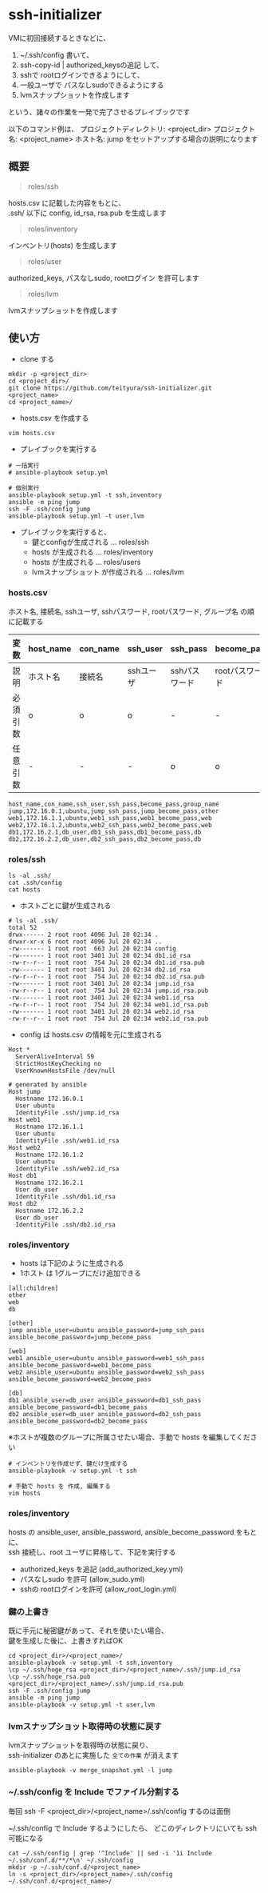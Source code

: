 # ssh-initializer

VMに初回接続するときなどに、

1. ~/.ssh/config 書いて、
2. ssh-copy-id | authorized_keysの追記 して、
3. sshで rootログインできるようにして、
4. 一般ユーザで パスなしsudoできるようにする
5. lvmスナップショットを作成します

という、諸々の作業を一発で完了させるプレイブックです

以下のコマンド例は、
プロジェクトディレクトリ: <project_dir>
プロジェクト名: <project_name>
ホスト名: jump
をセットアップする場合の説明になります

## 概要

> roles/ssh

hosts.csv に記載した内容をもとに、  
.ssh/ 以下に config, id_rsa, rsa.pub を生成します

> roles/inventory

インベントリ(hosts) を生成します

> roles/user

authorized_keys, パスなしsudo, rootログイン を許可します

> roles/lvm

lvmスナップショットを作成します

## 使い方

- clone する

```
mkdir -p <project_dir>
cd <project_dir>/
git clone https://github.com/teityura/ssh-initializer.git <project_name>
cd <project_name>/
```

- hosts.csv を作成する

```
vim hosts.csv
```

- プレイブックを実行する

```
# 一括実行
# ansible-playbook setup.yml

# 個別実行
ansible-playbook setup.yml -t ssh,inventory
ansible -m ping jump
ssh -F .ssh/config jump
ansible-playbook setup.yml -t user,lvm
```

- プレイブックを実行すると、
  - 鍵とconfigが生成される ... roles/ssh
  - hosts が生成される ... roles/inventory
  - hosts が生成される ... roles/users
  - lvmスナップショット が作成される ... roles/lvm

### hosts.csv

ホスト名, 接続名, sshユーザ, sshパスワード, rootパスワード, グループ名 の順に記載する

| 変数 | host_name | con_name | ssh_user | ssh_pass | become_pass | group_name |
| --- | --- | --- | --- | --- | --- | --- |
| 説明 | ホスト名 | 接続名 | sshユーザ | sshパスワード | rootパスワード | グループ名 |
| 必須引数 | o | o | o | - | - | o |
| 任意引数 | - | - | - | o | o | - |

``` csv
host_name,con_name,ssh_user,ssh_pass,become_pass,group_name
jump,172.16.0.1,ubuntu,jump_ssh_pass,jump_become_pass,other
web1,172.16.1.1,ubuntu,web1_ssh_pass,web1_become_pass,web
web2,172.16.1.2,ubuntu,web2_ssh_pass,web2_become_pass,web
db1,172.16.2.1,db_user,db1_ssh_pass,db1_become_pass,db
db2,172.16.2.2,db_user,db2_ssh_pass,db2_become_pass,db
```

### roles/ssh

``` log
ls -al .ssh/
cat .ssh/config
cat hosts
```

- ホストごとに鍵が生成される

``` log
# ls -al .ssh/
total 52
drwx------ 2 root root 4096 Jul 20 02:34 .
drwxr-xr-x 6 root root 4096 Jul 20 02:34 ..
-rw------- 1 root root  663 Jul 20 02:34 config
-rw------- 1 root root 3401 Jul 20 02:34 db1.id_rsa
-rw-r--r-- 1 root root  754 Jul 20 02:34 db1.id_rsa.pub
-rw------- 1 root root 3401 Jul 20 02:34 db2.id_rsa
-rw-r--r-- 1 root root  754 Jul 20 02:34 db2.id_rsa.pub
-rw------- 1 root root 3401 Jul 20 02:34 jump.id_rsa
-rw-r--r-- 1 root root  754 Jul 20 02:34 jump.id_rsa.pub
-rw------- 1 root root 3401 Jul 20 02:34 web1.id_rsa
-rw-r--r-- 1 root root  754 Jul 20 02:34 web1.id_rsa.pub
-rw------- 1 root root 3401 Jul 20 02:34 web2.id_rsa
-rw-r--r-- 1 root root  754 Jul 20 02:34 web2.id_rsa.pub
```

- config は hosts.csv の情報を元に生成される

``` config:.ssh/config
Host *
  ServerAliveInterval 59
  StrictHostKeyChecking no
  UserKnownHostsFile /dev/null

# generated by ansible
Host jump
  Hostname 172.16.0.1
  User ubuntu
  IdentityFile .ssh/jump.id_rsa
Host web1
  Hostname 172.16.1.1
  User ubuntu
  IdentityFile .ssh/web1.id_rsa
Host web2
  Hostname 172.16.1.2
  User ubuntu
  IdentityFile .ssh/web2.id_rsa
Host db1
  Hostname 172.16.2.1
  User db_user
  IdentityFile .ssh/db1.id_rsa
Host db2
  Hostname 172.16.2.2
  User db_user
  IdentityFile .ssh/db2.id_rsa
```

### roles/inventory

- hosts は下記のように生成される
- 1ホスト は 1グループにだけ追加できる

``` ini:hosts
[all:children]
other
web
db

[other]
jump ansible_user=ubuntu ansible_password=jump_ssh_pass ansible_become_password=jump_become_pass

[web]
web1 ansible_user=ubuntu ansible_password=web1_ssh_pass ansible_become_password=web1_become_pass
web2 ansible_user=ubuntu ansible_password=web2_ssh_pass ansible_become_password=web2_become_pass

[db]
db1 ansible_user=db_user ansible_password=db1_ssh_pass ansible_become_password=db1_become_pass
db2 ansible_user=db_user ansible_password=db2_ssh_pass ansible_become_password=db2_become_pass
```

※ホストが複数のグループに所属させたい場合、手動で hosts を編集してください

```
# インベントリを作成せず、鍵だけ生成する
ansible-playbook -v setup.yml -t ssh

# 手動で hosts を 作成, 編集する
vim hosts
```

### roles/inventory

hosts の ansible_user, ansible_password, ansible_become_password をもとに、  
ssh 接続し、root ユーザに昇格して、下記を実行する

- authorized_keys を追記 (add_authorized_key.yml)
- パスなしsudo を許可 (allow_sudo.yml)
- sshの rootログインを許可 (allow_root_login.yml)

### 鍵の上書き

既に手元に秘密鍵があって、それを使いたい場合、  
鍵を生成した後に、上書きすればOK

```
cd <project_dir>/<project_name>/
ansible-playbook -v setup.yml -t ssh,inventory
\cp ~/.ssh/hoge_rsa <project_dir>/<project_name>/.ssh/jump.id_rsa
\cp ~/.ssh/hoge_rsa.pub <project_dir>/<project_name>/.ssh/jump.id_rsa.pub
ssh -F .ssh/config jump
ansible -m ping jump
ansible-playbook -v setup.yml -t user,lvm
```

### lvmスナップショット取得時の状態に戻す

lvmスナップショットを取得時の状態に戻り、  
ssh-initializer のあとに実施した `全ての作業` が消えます

```
ansible-playbook -v merge_snapshot.yml -l jump
```

### ~/.ssh/config を Include でファイル分割する

毎回 ssh -F <project_dir>/<project_name>/.ssh/config するのは面倒

~/.ssh/config で Include するようにしたら、
どこのディレクトリにいても ssh 可能になる

```
cat ~/.ssh/config | grep '^Include' || sed -i '1i Include ~/.ssh/conf.d/**/*\n' ~/.ssh/config
mkdir -p ~/.ssh/conf.d/<project_name>
ln -s <project_dir>/<project_name>/.ssh/config ~/.ssh/conf.d/<project_name>/
```
